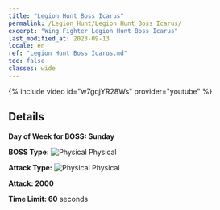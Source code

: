 ```yaml
---
title: "Legion Hunt Boss Icarus"
permalink: /Legion_Hunt/Legion Hunt Boss Icarus/
excerpt: "Wing Fighter Legion Hunt Boss Icarus"
last_modified_at: 2023-09-13
locale: en
ref: "Legion Hunt Boss Icarus.md"
toc: false
classes: wide
---
```



{% include video id="w7gqjYR28Ws" provider="youtube" %}

## Details

  **Day of Week for BOSS: Sunday**

  **BOSS Type:** ![Physical](/images/common_sx_icon9.png) Physical

  **Attack Type:** ![Physical](/images/common_sx_icon9.png) Physical

  **Attack: 2000**

  **Time Limit: 60** seconds

